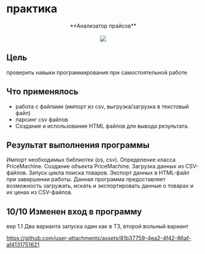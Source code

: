 # практика
<p align="center">
**Анализатор прайсов**
  <br><br>
  <img src="https://i.ytimg.com/vi/2z58SHwQI6Y/maxresdefault.jpg">
</p>

## Цель  
  проверить навыки программирования при самостоятельной работе


## Что применялось
<ul>
  <li>работа с файлами (импорт из csv,  выгрузка/загрузка в текстовый файл)</li>
  <li>парсинг csv файлов</li>
  <li>Создание и использование HTML файлов для вывода результата. </li>
</ul>

## Результат выполнения программы
Импорт необходимых библиотек (os, csv). Определение класса PriceMachine. Создание объекта PriceMachine.
Загрузка данных из CSV-файлов. Запуск цикла поиска товаров. Экспорт данных в HTML-файл при завершении работы. 
Данная программа предоставляет возможность загружать, искать и экспортировать данные о товарах и их ценах из CSV-файлов.

## 10/10 Изменен вход в программу
вер 1.1 
Два варианта запуска 
один как в ТЗ, второй вольный вариант
  


https://github.com/user-attachments/assets/81b37759-4ea2-4f42-86af-af4131751621




